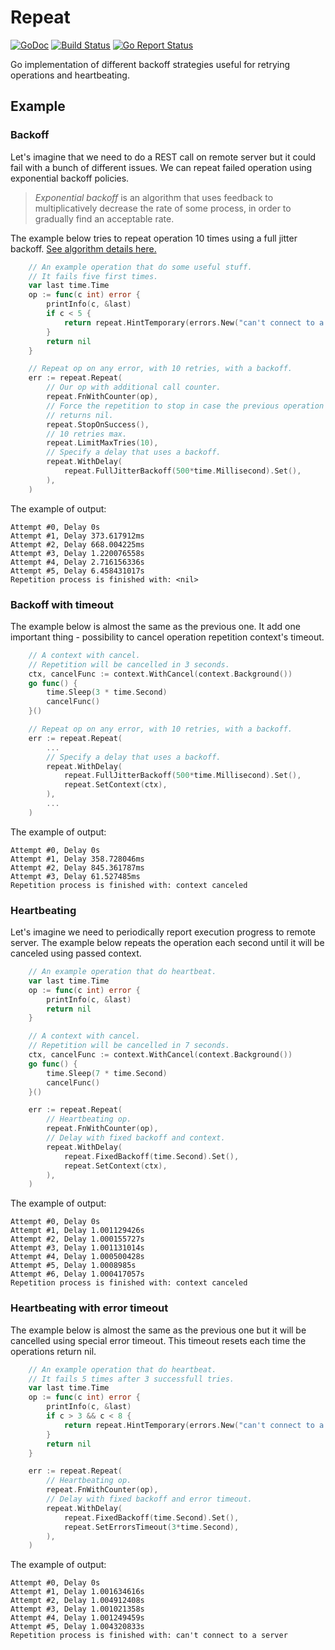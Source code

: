 # Repeat

[![GoDoc](https://godoc.org/github.com/ssgreg/repeat?status.svg)](https://godoc.org/github.com/ssgreg/repeat)
[![Build Status](https://travis-ci.org/ssgreg/repeat.svg?branch=master)](https://travis-ci.org/ssgreg/repeat)
[![Go Report Status](https://goreportcard.com/badge/github.com/ssgreg/repeat)](https://goreportcard.com/report/github.com/ssgreg/repeat)

Go implementation of different backoff strategies useful for retrying operations and heartbeating.

## Example

### Backoff

Let's imagine that we need to do a REST call on remote server but it could fail with a bunch of different issues. We can repeat failed operation using exponential backoff policies.

> *Exponential backoff* is an algorithm that uses feedback to multiplicatively decrease the rate of some process, in order to gradually find an acceptable rate.

The example below tries to repeat operation 10 times using a full jitter backoff. [See algorithm details here.](https://aws.amazon.com/blogs/architecture/exponential-backoff-and-jitter/)

```go
    // An example operation that do some useful stuff.
    // It fails five first times.
    var last time.Time
    op := func(c int) error {
        printInfo(c, &last)
        if c < 5 {
            return repeat.HintTemporary(errors.New("can't connect to a server"))
        }
        return nil
    }

    // Repeat op on any error, with 10 retries, with a backoff.
    err := repeat.Repeat(
        // Our op with additional call counter.
        repeat.FnWithCounter(op),
        // Force the repetition to stop in case the previous operation
        // returns nil.
        repeat.StopOnSuccess(),
        // 10 retries max.
        repeat.LimitMaxTries(10),
        // Specify a delay that uses a backoff.
        repeat.WithDelay(
            repeat.FullJitterBackoff(500*time.Millisecond).Set(),
        ),
    )
```

The example of output:

```
Attempt #0, Delay 0s
Attempt #1, Delay 373.617912ms
Attempt #2, Delay 668.004225ms
Attempt #3, Delay 1.220076558s
Attempt #4, Delay 2.716156336s
Attempt #5, Delay 6.458431017s
Repetition process is finished with: <nil>
```

### Backoff with timeout

The example below is almost the same as the previous one. It add one important thing - possibility to cancel operation repetition context's timeout.

```go
    // A context with cancel.
    // Repetition will be cancelled in 3 seconds.
    ctx, cancelFunc := context.WithCancel(context.Background())
    go func() {
        time.Sleep(3 * time.Second)
        cancelFunc()
    }()

    // Repeat op on any error, with 10 retries, with a backoff.
    err := repeat.Repeat(
        ...
        // Specify a delay that uses a backoff.
        repeat.WithDelay(
            repeat.FullJitterBackoff(500*time.Millisecond).Set(),
            repeat.SetContext(ctx),
        ),
        ...
    )
```

The example of output:

```
Attempt #0, Delay 0s
Attempt #1, Delay 358.728046ms
Attempt #2, Delay 845.361787ms
Attempt #3, Delay 61.527485ms
Repetition process is finished with: context canceled
```

### Heartbeating

Let's imagine we need to periodically report execution progress to remote server. The example below repeats the operation each second until it will be canceled using passed context.

```go
    // An example operation that do heartbeat.
    var last time.Time
    op := func(c int) error {
        printInfo(c, &last)
        return nil
    }

    // A context with cancel.
    // Repetition will be cancelled in 7 seconds.
    ctx, cancelFunc := context.WithCancel(context.Background())
    go func() {
        time.Sleep(7 * time.Second)
        cancelFunc()
    }()

    err := repeat.Repeat(
        // Heartbeating op.
        repeat.FnWithCounter(op),
        // Delay with fixed backoff and context.
        repeat.WithDelay(
            repeat.FixedBackoff(time.Second).Set(),
            repeat.SetContext(ctx),
        ),
    )
```

The example of output:

```
Attempt #0, Delay 0s
Attempt #1, Delay 1.001129426s
Attempt #2, Delay 1.000155727s
Attempt #3, Delay 1.001131014s
Attempt #4, Delay 1.000500428s
Attempt #5, Delay 1.0008985s
Attempt #6, Delay 1.000417057s
Repetition process is finished with: context canceled
```

### Heartbeating with error timeout

The example below is almost the same as the previous one but it will be cancelled using special error timeout. This timeout resets each time the operations return nil.

```go
    // An example operation that do heartbeat.
    // It fails 5 times after 3 successfull tries.
    var last time.Time
    op := func(c int) error {
        printInfo(c, &last)
        if c > 3 && c < 8 {
            return repeat.HintTemporary(errors.New("can't connect to a server"))
        }
        return nil
    }

    err := repeat.Repeat(
        // Heartbeating op.
        repeat.FnWithCounter(op),
        // Delay with fixed backoff and error timeout.
        repeat.WithDelay(
            repeat.FixedBackoff(time.Second).Set(),
            repeat.SetErrorsTimeout(3*time.Second),
        ),
    )
```

The example of output:

```
Attempt #0, Delay 0s
Attempt #1, Delay 1.001634616s
Attempt #2, Delay 1.004912408s
Attempt #3, Delay 1.001021358s
Attempt #4, Delay 1.001249459s
Attempt #5, Delay 1.004320833s
Repetition process is finished with: can't connect to a server
```
